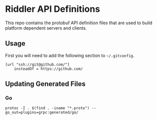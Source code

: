 # Riddler API Definitions

This repo contains the protobuf API definition files that are used to build platform dependent servers and clients.

## Usage

First you will need to add the following section to `~/.gitconfig`. 
```
[url "ssh://git@github.com/"]
	insteadOf = https://github.com/
``` 

## Updating Generated Files

### Go

`protoc -I . $(find . -iname "*.proto") --go_out=plugins=grpc:generated/go/`
